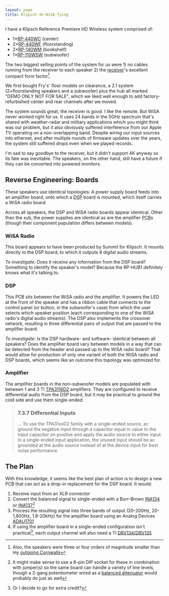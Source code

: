 ```yaml
---
layout: page
title: Klipsch de-WiSA-fying
---
```


I have a Klipsch Reference Premiere HD Wireless system comprised of:

* 1×[RP-440WC](RP-440WC-Spec-Sheet.pdf) (center)
* 2×[RP-440WF](RP-440WF-Spec-Sheet.pdf) (floorstanding)
* 2×[RP-140WM](RP-140WM-Spec-Sheet.pdf) (bookshelf)
* 1×[RP-110WSW](RP-110WSW-Spec-Sheet.pdf) (subwoofer)

The two biggest selling points of the system for us were 1) no cables running from the receiver to each speaker 2) the [receiver](RP-HUB1-Spec-Sheet.pdf)'s excellent compact form factor[^cornwall].

We first bought Fry's' floor models on clearance, a 2.1 system (2×floorstanding speakers and a subwoofer) plus the hub all marked "DEMO ONLY NOT FOR SALE", which we liked well enough to add factory-refurbished center and rear channels after we moved.

The system sounds great, the receiver is good. I like the remote. But WiSA never worked right for us. It uses 24 bands in the 5GHz spectrum that's shared with weather-radar and military applications which you might think was our problem, but it also obviously suffered interference from our Apple TV operating on a non-overlapping band. Despite wiring our input sources into ethernet, and after multiple rounds of firmware updates over the years, the system still suffered drops even when we played records.

I'm sad to say goodbye to the receiver, but it didn't support 4K anyway so its fate was inevitable. The speakers, on the other hand, still have a future if they can be converted into powered monitors.

## Reverse Engineering: Boards

These speakers use identical topologies: A power supply board feeds into an amplifier board, onto which a <abbr title="Digital Signal Processor">DSP</abbr> board is mounted, which itself carries a WiSA radio board.

Across all speakers, the DSP and WiSA radio boards appear identical. Other than the sub, the power supplies are identical as are the amplifier <abbr title="Printed Circuit Board">PCB</abbr>s (though their component population differs between models).

### WiSA Radio

This board appears to have been produced by Summit for Klipsch. It mounts directly to the DSP board, to which it outputs 8 digital audio streams.

_To investigate:_ Does it receive any information from the DSP board? Something to identify the speaker's model? Because the RP-HUB1 definitely knows what it's talking to.

### DSP

This PCB sits between the WiSA radio and the amplifier. It powers the LED at the front of the speaker and has a ribbon cable that connects to the control panel (or button, in the subwoofer's case) from which the user selects which speaker position (each corresponding to one of the WiSA radio's digital audio streams). The DSP also implements the crossover network, resulting in three differential pairs of output that are passed to the amplifier board.

_To investigate:_ Is the DSP hardware- and software- identical between all speakers? Does the amplifier board vary between models in a way that can be detected from the header and passed up to the WiSA radio board? That would allow for production of only one variant of both the WiSA radio and DSP boards, which seems like an outcome this topology was optimized for.

### Amplifier

The amplifier boards in the non-subwoofer models are populated with between 1 and 3 TI [TPA3116D2](tpa3116d2.pdf) amplifiers. They are configured to receive differential audio from the DSP board, but it may be practical to ground the cold side and use them single-ended:

> ### 7.3.7 Differential Inputs
>
> … To use the TPA31xxD2 family with a single-ended source, ac ground the negative input through a capacitor equal in value to the input capacitor on positive and apply the audio source to either input. In a single-ended input application, the unused input should be ac grounded at the audio source instead of at the device input for best noise performance.

## The Plan

With this knowledge, it seems like the best plan of action is to design a new PCB that can act as a drop-in replacement for the DSP board. It would:

1. Receive input from an XLR connector
1. Convert the balanced signal to single-ended with a Burr-Brown [INA134](ina134.pdf) or [INA137](ina137.pdf)[^dip]
1. Process the resulting signal into three bands of output (20-200Hz, 20-1,800Hz, 1.8-20kHz) for the amplifier board using an Analog Devices [ADAU1701](ADAU1701.pdf)
1. If using the amplifier board in a single-ended configuration isn't practical[^extra], each output channel will also need a TI [DRV134/DRV135](drv134.pdf)

[^cornwall]: Also, the speakers were three or four orders of magnitude smaller than my [outgoing Cornwalls](IMG_9676.jpeg)
[^dip]: It might make sense to use a 8-pin DIP socket for these in combination with jumper(s) so the same board can handle a variety of line levels, though a 2-gang potentiometer wired as a [balanced attenuator](balanced-attenuator.jpg) would probably do just as well
[^extra]: Or I decide to go for extra credit?
